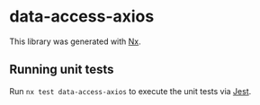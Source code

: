 # data-access-axios

This library was generated with [Nx](https://nx.dev).

## Running unit tests

Run `nx test data-access-axios` to execute the unit tests via [Jest](https://jestjs.io).
